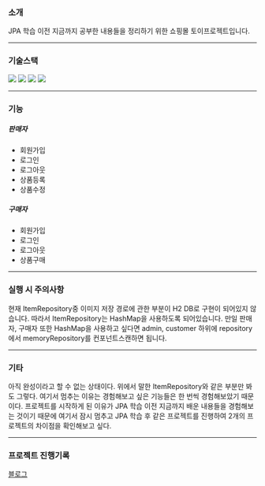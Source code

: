 ### 소개
JPA 학습 이전 지금까지 공부한 내용들을 정리하기 위한 쇼핑몰 토이프로젝트입니다.
* * *
### 기술스택
<p>
  <img src="https://img.shields.io/badge/spring-6DB33F?style=for-the-badge&logo=spring&logoColor=white">
  <img src="https://img.shields.io/badge/springboot-6DB33F?style=for-the-badge&logo=springboot&logoColor=white">
  <img src="https://img.shields.io/badge/h2database-22ADF6?style=for-the-badge&logo=h2database&logoColor=white">
  <img src="https://img.shields.io/badge/thmeleaf-005F0F?style=for-the-badge&logo=thmeleaf&logoColor=white">
</p>

* * *
### 기능

##### 판매자
* 회원가입
* 로그인
* 로그아웃
* 상품등록
* 상품수정

##### 구매자
* 회원가입
* 로그인
* 로그아웃
* 상품구매
* * *

### 실행 시 주의사항
현재 ItemRepository중 이미지 저장 경로에 관한 부분이 H2 DB로 구현이 되어있지 않습니다. 따라서 ItemRepository는 HashMap을 사용하도록 되어있습니다. 만일 판매자, 구매자 또한 HashMap을 사용하고 싶다면 admin, customer 하위에 repository에서 memoryRepository를 컨포넌트스캔하면 됩니다.
* * *

### 기타

아직 완성이라고 할 수 없는 상태이다. 위에서 말한 ItemRepository와 같은 부분만 봐도 그렇다. 여기서 멈추는 이유는 경험해보고 싶은 기능들은 한 번씩 경험해보았기 때문이다. 프로젝트를 시작하게 된 이유가 JPA 학습 이전 지금까지 배운 내용들을 경험해보는 것이기 때문에 여기서 잠시 멈추고 JPA 학습 후 같은 프로젝트를 진행하여 2개의 프로젝트의 차이점을 확인해보고 싶다.
* * *

### 프로젝트 진행기록
[블로그](https://boksjewelbox.tistory.com/category/Spring/Toy%20Project)



